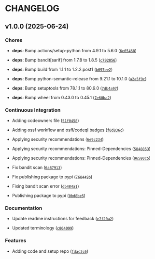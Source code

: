 # CHANGELOG


## v1.0.0 (2025-06-24)

### Chores

- **deps**: Bump actions/setup-python from 4.9.1 to 5.6.0
  ([`6e65468`](https://github.com/intel/intel-gradio-theme/commit/6e654688e99054c433ab2b5733d130a26eb19f69))

- **deps**: Bump bandit[sarif] from 1.7.8 to 1.8.5
  ([`c792856`](https://github.com/intel/intel-gradio-theme/commit/c792856ea72ba9ba5bf57e032a20455c6c7e4269))

- **deps**: Bump build from 1.1.1 to 1.2.2.post1
  ([`b697ee2`](https://github.com/intel/intel-gradio-theme/commit/b697ee24949a7760fcc1d1706fbdd8f0637aa57b))

- **deps**: Bump python-semantic-release from 9.21.1 to 10.1.0
  ([`a2a5f9c`](https://github.com/intel/intel-gradio-theme/commit/a2a5f9c94e6874d55c234983d970de3338679ff4))

- **deps**: Bump setuptools from 78.1.1 to 80.9.0
  ([`7db4a97`](https://github.com/intel/intel-gradio-theme/commit/7db4a973fa757637ab9b75e4fbe900a9bcf05019))

- **deps**: Bump wheel from 0.43.0 to 0.45.1
  ([`7e60ba2`](https://github.com/intel/intel-gradio-theme/commit/7e60ba2f177ad8c9a2b444779696d1b2a7824731))

### Continuous Integration

- Adding codeowners file
  ([`51f0458`](https://github.com/intel/intel-gradio-theme/commit/51f0458540d9cfa3be68656c674a4c4e9e208a36))

- Adding ossf workflow and osff/codeql badges
  ([`f0d836c`](https://github.com/intel/intel-gradio-theme/commit/f0d836ce505616d88f42ba5db37017327f6c1651))

- Applying security recommendations
  ([`6e9c234`](https://github.com/intel/intel-gradio-theme/commit/6e9c234bafa68af008f96be434178e307de50ea5))

- Applying security recommendations: Pinned-Dependencies
  ([`5848853`](https://github.com/intel/intel-gradio-theme/commit/5848853c26d6f11262fcab0c8b2e57cd03cdf1be))

- Applying security recommendations: Pinned-Dependencies
  ([`96580c5`](https://github.com/intel/intel-gradio-theme/commit/96580c5d37658fb0743eca1ea54cfa06aaf8fa81))

- Fix bandit scan
  ([`6a87913`](https://github.com/intel/intel-gradio-theme/commit/6a8791351dc94a185679ed832eccd374811c4d76))

- Fix publishing package to pypi
  ([`768449b`](https://github.com/intel/intel-gradio-theme/commit/768449b97a6e523defd3238cf365d50cafe4252e))

- Fixing bandit scan error
  ([`db484a1`](https://github.com/intel/intel-gradio-theme/commit/db484a1477a7136217a3fe68f2bc7de892d37314))

- Publishing package to pypi
  ([`0bd8be5`](https://github.com/intel/intel-gradio-theme/commit/0bd8be51bb3c8cfa47c6b747694470d490183b80))

### Documentation

- Update readme instructions for feedback
  ([`e7f20a2`](https://github.com/intel/intel-gradio-theme/commit/e7f20a2149533e3f7d92ee9b6cb7c7e98a852349))

- Updated terminology
  ([`c804099`](https://github.com/intel/intel-gradio-theme/commit/c8040996a3b31a5f524f4823ad5e413816333fcf))

### Features

- Adding code and setup repo
  ([`fdac3c6`](https://github.com/intel/intel-gradio-theme/commit/fdac3c6591d31268b0fa4c304b83e13542ec3542))
